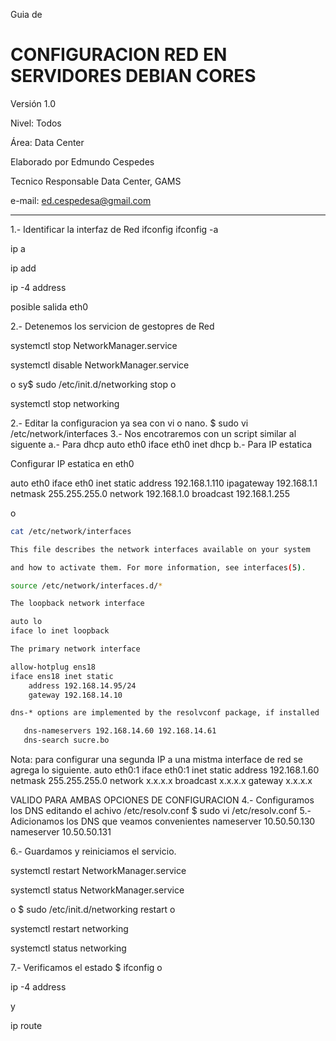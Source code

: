 Guia de 

# CONFIGURACION RED EN SERVIDORES DEBIAN CORES

Versión 1.0

Nivel: Todos

Área: Data Center

Elaborado por Edmundo Cespedes

Tecnico Responsable Data Center, GAMS

e-mail: ed.cespedesa@gmail.com

---

1.- Identificar la interfaz de Red
ifconfig
ifconfig -a

ip a

ip add

ip -4 address

posible salida eth0

2.- Detenemos los servicion de gestopres de Red

systemctl stop NetworkManager.service

systemctl disable NetworkManager.service

o
sy$ sudo /etc/init.d/networking stop
o

systemctl stop networking

2.-  Editar la configuracion ya sea con vi o nano.
$ sudo vi /etc/network/interfaces
3.- Nos encotraremos con un script similar al siguente
a.- Para dhcp
auto eth0
iface eth0 inet dhcp
b.- Para IP estatica

Configurar IP estatica en eth0

auto eth0
iface eth0 inet static
address 192.168.1.110
ipagateway 192.168.1.1
netmask 255.255.255.0
network 192.168.1.0
broadcast 192.168.1.255

o

```bash
cat /etc/network/interfaces

This file describes the network interfaces available on your system

and how to activate them. For more information, see interfaces(5).

source /etc/network/interfaces.d/*

The loopback network interface

auto lo
iface lo inet loopback

The primary network interface

allow-hotplug ens18
iface ens18 inet static
	address 192.168.14.95/24
	gateway 192.168.14.10

dns-* options are implemented by the resolvconf package, if installed

​	dns-nameservers 192.168.14.60 192.168.14.61
​	dns-search sucre.bo
```

Nota: para configurar una segunda IP a una mistma interface de red se agrega lo siguiente.
auto eth0:1
iface eth0:1 inet static
address 192.168.1.60
netmask 255.255.255.0
network x.x.x.x
broadcast x.x.x.x
gateway x.x.x.x

VALIDO PARA AMBAS OPCIONES DE CONFIGURACION
4.- Configuramos los DNS editando el achivo /etc/resolv.conf
$ sudo vi /etc/resolv.conf
5.- Adicionamos los DNS que veamos convenientes
nameserver 10.50.50.130
nameserver 10.50.50.131


6.- Guardamos y reiniciamos el servicio.

systemctl restart NetworkManager.service

systemctl status NetworkManager.service

o
$ sudo /etc/init.d/networking restart
o

systemctl restart networking

systemctl status networking

7.- Verificamos el estado
$ ifconfig
o

ip -4 address

y

ip route 

